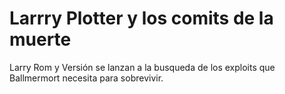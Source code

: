 # Larrry Plotter y los comits de la muerte

Larry Rom y Versión se lanzan a la busqueda de los exploits que Ballmermort
necesita para sobrevivir. 